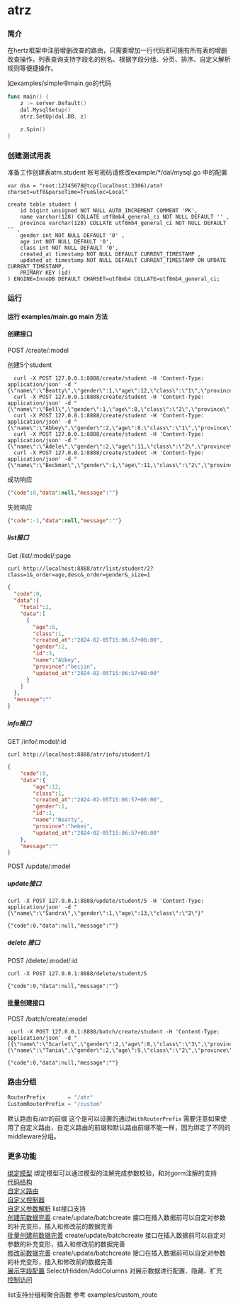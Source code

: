 # atrz

### 简介
在hertz框架中注册增删改查的路由，只需要增加一行代码即可拥有所有表的增删改查操作，列表查询支持字段名的别名、根据字段分组、分页、排序、自定义解析规则等便捷操作。

如examples/simple中main.go的代码
```go
func main() {
	z := server.Default()
	dal.MysqlSetup()
	atrz.SetUp(dal.DB, z)

	z.Spin()
}

```

### 创建测试用表

准备工作创建表atm.student 账号密码请修改example/*/dal/mysql.go 中的配置

```
var dsn = "root:12345678@tcp(localhost:3306)/atm?charset=utf8&parseTime=True&loc=Local"
```
```
create table student (
    id bigint unsigned NOT NULL AUTO_INCREMENT COMMENT 'PK',
    name varchar(128) COLLATE utf8mb4_general_ci NOT NULL DEFAULT '' ,
    province varchar(128) COLLATE utf8mb4_general_ci NOT NULL DEFAULT '' ,
    gender int NOT NULL DEFAULT '0' ,
    age int NOT NULL DEFAULT '0',
    class int NOT NULL DEFAULT '0',
    created_at timestamp NOT NULL DEFAULT CURRENT_TIMESTAMP ,
    updated_at timestamp NOT NULL DEFAULT CURRENT_TIMESTAMP ON UPDATE CURRENT_TIMESTAMP,
    PRIMARY KEY (id)
) ENGINE=InnoDB DEFAULT CHARSET=utf8mb4 COLLATE=utf8mb4_general_ci;
```

### 运行

#### 运行 examples/main.go main 方法


#### 创建接口

POST /create/:model

创建5个student
```
  curl -X POST 127.0.0.1:8888/create/student -H 'Content-Type: application/json' -d "{\"name\":\"Beatty\",\"gender\":1,\"age\":12,\"class\":\"1\",\"province\":\"hebei\"}"
  curl -X POST 127.0.0.1:8888/create/student -H 'Content-Type: application/json' -d "{\"name\":\"Bell\",\"gender\":1,\"age\":8,\"class\":\"2\",\"province\":\"hunan\"}"
  curl -X POST 127.0.0.1:8888/create/student -H 'Content-Type: application/json' -d "{\"name\":\"Abbey\",\"gender\":2,\"age\":8,\"class\":\"1\",\"province\":\"beijin\"}"
  curl -X POST 127.0.0.1:8888/create/student -H 'Content-Type: application/json' -d "{\"name\":\"Adele\",\"gender\":2,\"age\":11,\"class\":\"2\",\"province\":\"beijin\"}"
  curl -X POST 127.0.0.1:8888/create/student -H 'Content-Type: application/json' -d "{\"name\":\"Beckman\",\"gender\":1,\"age\":11,\"class\":\"2\",\"province\":\"henan\"}"
```


成功响应
```json
{"code":0,"data":null,"message":""}
```

失败响应
```json
{"code":-1,"data":null,"message":""}
```
##### list接口

Get /list/:model/:page

```
curl http://localhost:8888/atr/list/student/2?class=1&_order=age,desc&_order=gender&_size=1
```

```json
{
  "code":0,
  "data":{
    "total":2,
    "data":[
      {
        "age":8,
        "class":1,
        "created_at":"2024-02-05T15:06:57+08:00",
        "gender":2,
        "id":3,
        "name":"Abbey",
        "province":"beijin",
        "updated_at":"2024-02-05T15:06:57+08:00"
      }
    ]
  },
  "message":""
}
```

##### info接口

GET /info/:model/:id

```
curl http://localhost:8888/atr/info/student/1
```

```json
{
    "code":0,
    "data":{
        "age":12,
        "class":1,
        "created_at":"2024-02-05T15:06:57+08:00",
        "gender":1,
        "id":1,
        "name":"Beatty",
        "province":"hebei",
        "updated_at":"2024-02-05T15:06:57+08:00"
    },
    "message":""
}
```
POST /update/:model

##### update接口 
```
curl -X POST 127.0.0.1:8888/update/student/5 -H 'Content-Type: application/json' -d "{\"name\":\"Sandra\",\"gender\":1,\"age\":13,\"class\":\"2\"}"
```

```
{"code":0,"data":null,"message":""}
```

##### delete 接口
POST /delete/:model/:id

```
curl -X POST 127.0.0.1:8888/delete/student/5
```

```
{"code":0,"data":null,"message":""}
```

#### 批量创建接口

POST /batch/create/:model

```
 curl -X POST 127.0.0.1:8888/batch/create/student -H 'Content-Type: application/json' -d "[{\"name\":\"Scarlet\",\"gender\":2,\"age\":8,\"class\":\"3\",\"province\":\"beijin\"},{\"name\":\"Tania\",\"gender\":2,\"age\":9,\"class\":\"2\",\"province\":\"hebei\"}]"
```

```
{"code":0,"data":null,"message":""}
```

### 路由分组 
```go
RouterPrefix       = "/atr"
CustomRouterPrefix = "/custom"
```
默认路由有/atr的前缀 这个是可以设置的通过`WithRouterPrefix` 需要注意如果使用了自定义路由，自定义路由的前缀和默认路由前缀不能一样，因为绑定了不同的middleware分组。

### 更多功能

[绑定模型](./doc/bind_model.md) 绑定模型可以通过模型的注解完成参数校验，和对gorm注解的支持 <br>
[代码结构](./doc/struct.md) <br>
[自定义路由](./doc/custom.md#自定义路由) <br>
[自定义控制器](./doc/custom.md#自定义handler) <br>
[自定义参数解析](./doc/mconf.md#自定义参数解析)  list接口支持<br>
[创建前数据完善](./doc/mconf.md#创建前数据完善)  create/update/batchcreate 接口在插入数据前可以自定对参数的补充变形，插入和修改前的数据完善<br>
[批量创建前数据完善](./doc/mconf.md#批量创建前数据完善)  create/update/batchcreate 接口在插入数据前可以自定对参数的补充变形，插入和修改前的数据完善<br>
[修改前数据完善](./doc/mconf.md#修改前数据完善)  create/update/batchcreate 接口在插入数据前可以自定对参数的补充变形，插入和修改前的数据完善<br>
[展示字段配置](./doc/mconf.md#指定查询字段)  Select/Hidden/AddColumns 对展示数据进行配置、隐藏、扩充<br>
[控制访问](./doc/rules.md)  <br>

list支持分组和聚合函数 参考 examples/custom_route